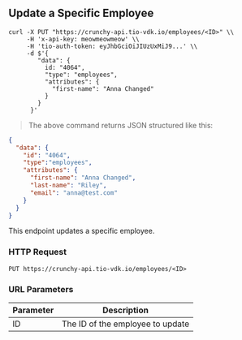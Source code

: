 ## Update a Specific Employee

```shell
curl -X PUT "https://crunchy-api.tio-vdk.io/employees/<ID>" \\
     -H 'x-api-key: meowmeowmeow' \\
     -H 'tio-auth-token: eyJhbGciOiJIUzUxMiJ9...' \\
     -d $'{
        "data": {
          id: "4064",
          "type": "employees",
          "attributes": {
            "first-name": "Anna Changed"
          }
        }
      }'
```

> The above command returns JSON structured like this:

```json
{
  "data": {
    "id": "4064",
    "type":"employees",
    "attributes": {
      "first-name": "Anna Changed",
      "last-name": "Riley",
      "email": "anna@test.com"
    }
  }
}
```

This endpoint updates a specific employee.

### HTTP Request

`PUT https://crunchy-api.tio-vdk.io/employees/<ID>`

### URL Parameters

Parameter | Description
--------- | -----------
ID | The ID of the employee to update
